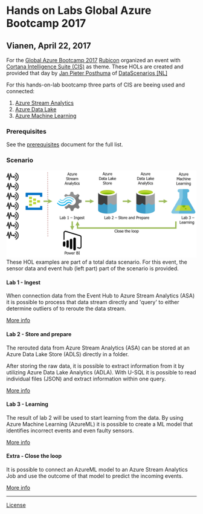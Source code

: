 # Hands on Labs Global Azure Bootcamp 2017
## Vianen, April 22, 2017

For the [Global Azure Bootcamp 2017](https://global.azurebootcamp.net/) [Rubicon](http://rubicon.nl/) organized an event with [Cortana Intelligence Suite (CIS)](http://www.microsoft.com/en-us/cloud-platform/cortana-intelligence-suite) as theme. These HOLs are created and provided that day by [Jan Pieter Posthuma](https://linkedin.com/in/jpposthuma) of [DataScenarios [NL]](https://datascenarios.nl)

For this hands-on-lab bootcamp three parts of CIS are beeing used and connected:

1. [Azure Stream Analytics](https://azure.microsoft.com/en-us/services/stream-analytics/)
2. [Azure Data Lake](https://azure.microsoft.com/en-us/services/data-lake-store/)
3. [Azure Machine Learning](https://azure.microsoft.com/en-us/services/machine-learning/)

### Prerequisites

See the [prerequisites](Prerequisites.md) document for the full list.

### Scenario
![](images/HOLDataScenario.png)
These HOL examples are part of a total data scenario. For this event, the sensor data and event hub (left part) part of the scenario is provided.

#### Lab 1 - Ingest
When connection data from the Event Hub to Azure Stream Analytics (ASA) it is possible to process that data stream directly and 'query' to either determine outliers of to reroute the data stream.

[More info](AzureStreamAnalytics/README.md)

#### Lab 2 - Store and prepare
The rerouted data from Azure Stream Analytics (ASA) can be stored at an Azure Data Lake Store (ADLS) directly in a folder.

After storing the raw data, it is possible to extract information from it by utilizing Azure Data Lake Analytics (ADLA). With U-SQL it is possible to read individual files (JSON) and extract information within one query.

[More info](AzureDataLake/README.md)

#### Lab 3 - Learning
The result of lab 2 will be used to start learning from the data. By using Azure Machine Learning (AzureML) it is possible to create a ML model that identifies incorrect events and even faulty sensors.

[More info](AzureMachineLearning/README.md)

#### Extra - Close the loop
It is possible to connect an AzureML model to an Azure Stream Analytics Job and use the outcome of that model to predict the incoming events.

[More info](GlobalAzure/CloseTheLoop/README.md)

---
[License](../LICENSE)
